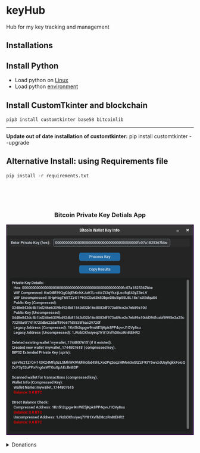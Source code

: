 # keyHub
Hub for my key tracking and management 


## Installations

## Install Python
- Load python on [Linux](./python311.md)
- Load python [environment](./loadPythonEnv.md)
## Install CustomTkinter and blockchain
    pip3 install customtkinter base58 bitcoinlib
---
**<if necessary> Update out of date installation of customtkinter:** pip install customtkinter --upgrade


## Alternative Install: using Requirements file 
    pip install -r requirements.txt 


</br>
</br>
</br>

<h3 align="center">Bitcoin Private Key Detials App</h3>
    <p align="center">
    <picture>
        <source media="(prefers-color-scheme: dark)" srcset="./images/view_privKey_main_01.png">
        <img src="./images/view_privKey_main_01.png">
    </picture>
    </p>
</h3>



<details>
<summary>Donations</summary>

 ##### QR CODE create by: [myself](https://github.com/Juniorduc44/qrGenGui)
 <h3 align="center">BITCOIN</h3>
 <h3 align="center">bc1qfm8dhsfp64z0tm9yrgl8sq60d5q89pu4y8z2j9</h3>
     <p align="center">
     <picture>
         <source media="(prefers-color-scheme: dark)" srcset="./images/qrDonation_keyHub.png">
         <img src="./images/qrDonation_keyHub.png">
     </picture>
     </p>
 </h3>


 </details>
